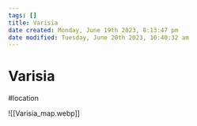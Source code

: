 ```yaml
---
tags: []
title: Varisia
date created: Monday, June 19th 2023, 8:13:47 pm
date modified: Tuesday, June 20th 2023, 10:40:32 am
---
```


# Varisia

#location

![[Varisia_map.webp]]
